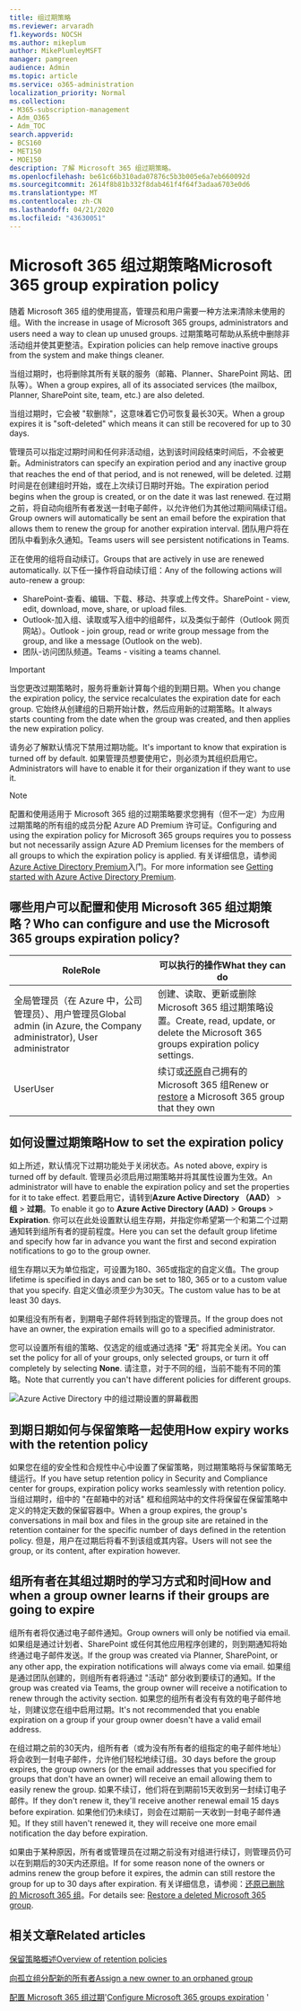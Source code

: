 ```yaml
---
title: 组过期策略
ms.reviewer: arvaradh
f1.keywords: NOCSH
ms.author: mikeplum
author: MikePlumleyMSFT
manager: pamgreen
audience: Admin
ms.topic: article
ms.service: o365-administration
localization_priority: Normal
ms.collection:
- M365-subscription-management
- Adm_O365
- Adm_TOC
search.appverid:
- BCS160
- MET150
- MOE150
description: 了解 Microsoft 365 组过期策略。
ms.openlocfilehash: be61c66b310ada07876c5b3b005e6a7eb660092d
ms.sourcegitcommit: 2614f8b81b332f8dab461f4f64f3adaa6703e0d6
ms.translationtype: MT
ms.contentlocale: zh-CN
ms.lasthandoff: 04/21/2020
ms.locfileid: "43630051"
---
```

# <a name="microsoft-365-group-expiration-policy"></a><span data-ttu-id="2d630-103">Microsoft 365 组过期策略</span><span class="sxs-lookup"><span data-stu-id="2d630-103">Microsoft 365 group expiration policy</span></span>

<span data-ttu-id="2d630-104">随着 Microsoft 365 组的使用提高，管理员和用户需要一种方法来清除未使用的组。</span><span class="sxs-lookup"><span data-stu-id="2d630-104">With the increase in usage of Microsoft 365 groups, administrators and users need a way to clean up unused groups.</span></span> <span data-ttu-id="2d630-105">过期策略可帮助从系统中删除非活动组并使其更整洁。</span><span class="sxs-lookup"><span data-stu-id="2d630-105">Expiration policies can help remove inactive groups from the system and make things cleaner.</span></span>

<span data-ttu-id="2d630-106">当组过期时，也将删除其所有关联的服务（邮箱、Planner、SharePoint 网站、团队等）。</span><span class="sxs-lookup"><span data-stu-id="2d630-106">When a group expires, all of its associated services (the mailbox, Planner, SharePoint site, team, etc.) are also deleted.</span></span>

<span data-ttu-id="2d630-107">当组过期时，它会被 "软删除"，这意味着它仍可恢复最长30天。</span><span class="sxs-lookup"><span data-stu-id="2d630-107">When a group expires it is "soft-deleted" which means it can still be recovered for up to 30 days.</span></span>

<span data-ttu-id="2d630-108">管理员可以指定过期时间和任何非活动组，达到该时间段结束时间后，不会被更新。</span><span class="sxs-lookup"><span data-stu-id="2d630-108">Administrators can specify an expiration period and any inactive group that reaches the end of that period, and is not renewed, will be deleted.</span></span> <span data-ttu-id="2d630-109">过期时间是在创建组时开始，或在上次续订日期时开始。</span><span class="sxs-lookup"><span data-stu-id="2d630-109">The expiration period begins when the group is created, or on the date it was last renewed.</span></span> <span data-ttu-id="2d630-110">在过期之前，将自动向组所有者发送一封电子邮件，以允许他们为其他过期间隔续订组。</span><span class="sxs-lookup"><span data-stu-id="2d630-110">Group owners will automatically be sent an email before the expiration that allows them to renew the group for another expiration interval.</span></span> <span data-ttu-id="2d630-111">团队用户将在团队中看到永久通知。</span><span class="sxs-lookup"><span data-stu-id="2d630-111">Teams users will see persistent notifications in Teams.</span></span>

<span data-ttu-id="2d630-112">正在使用的组将自动续订。</span><span class="sxs-lookup"><span data-stu-id="2d630-112">Groups that are actively in use are renewed automatically.</span></span> <span data-ttu-id="2d630-113">以下任一操作将自动续订组：</span><span class="sxs-lookup"><span data-stu-id="2d630-113">Any of the following actions will auto-renew a group:</span></span>
- <span data-ttu-id="2d630-114">SharePoint-查看、编辑、下载、移动、共享或上传文件。</span><span class="sxs-lookup"><span data-stu-id="2d630-114">SharePoint - view, edit, download, move, share, or upload files.</span></span>
- <span data-ttu-id="2d630-115">Outlook-加入组、读取或写入组中的组邮件，以及类似于邮件（Outlook 网页网站）。</span><span class="sxs-lookup"><span data-stu-id="2d630-115">Outlook - join group, read or write group message from the group, and like a message (Outlook on the web).</span></span>
- <span data-ttu-id="2d630-116">团队-访问团队频道。</span><span class="sxs-lookup"><span data-stu-id="2d630-116">Teams - visiting a teams channel.</span></span>

> [!IMPORTANT]
> <span data-ttu-id="2d630-117">当您更改过期策略时，服务将重新计算每个组的到期日期。</span><span class="sxs-lookup"><span data-stu-id="2d630-117">When you change the expiration policy, the service recalculates the expiration date for each group.</span></span> <span data-ttu-id="2d630-118">它始终从创建组的日期开始计数，然后应用新的过期策略。</span><span class="sxs-lookup"><span data-stu-id="2d630-118">It always starts counting from the date when the group was created, and then applies the new expiration policy.</span></span>

<span data-ttu-id="2d630-119">请务必了解默认情况下禁用过期功能。</span><span class="sxs-lookup"><span data-stu-id="2d630-119">It's important to know that expiration is turned off by default.</span></span> <span data-ttu-id="2d630-120">如果管理员想要使用它，则必须为其组织启用它。</span><span class="sxs-lookup"><span data-stu-id="2d630-120">Administrators will have to enable it for their organization if they want to use it.</span></span>

> [!NOTE]
> <span data-ttu-id="2d630-121">配置和使用适用于 Microsoft 365 组的过期策略要求您拥有（但不一定）为应用过期策略的所有组的成员分配 Azure AD Premium 许可证。</span><span class="sxs-lookup"><span data-stu-id="2d630-121">Configuring and using the expiration policy for Microsoft 365 groups requires you to possess but not necessarily assign Azure AD Premium licenses for the members of all groups to which the expiration policy is applied.</span></span> <span data-ttu-id="2d630-122">有关详细信息，请参阅[Azure Active Directory Premium](https://docs.microsoft.com/azure/active-directory/active-directory-get-started-premium)入门。</span><span class="sxs-lookup"><span data-stu-id="2d630-122">For more information see [Getting started with Azure Active Directory Premium](https://docs.microsoft.com/azure/active-directory/active-directory-get-started-premium).</span></span>

## <a name="who-can-configure-and-use-the-microsoft-365-groups-expiration-policy"></a><span data-ttu-id="2d630-123">哪些用户可以配置和使用 Microsoft 365 组过期策略？</span><span class="sxs-lookup"><span data-stu-id="2d630-123">Who can configure and use the Microsoft 365 groups expiration policy?</span></span>

|<span data-ttu-id="2d630-124">Role</span><span class="sxs-lookup"><span data-stu-id="2d630-124">Role</span></span>|<span data-ttu-id="2d630-125">可以执行的操作</span><span class="sxs-lookup"><span data-stu-id="2d630-125">What they can do</span></span>|
|---------|---------|
|<span data-ttu-id="2d630-126">全局管理员（在 Azure 中，公司管理员）、用户管理员</span><span class="sxs-lookup"><span data-stu-id="2d630-126">Global admin (in Azure, the Company administrator), User administrator</span></span>|<span data-ttu-id="2d630-127">创建、读取、更新或删除 Microsoft 365 组过期策略设置。</span><span class="sxs-lookup"><span data-stu-id="2d630-127">Create, read, update, or delete the Microsoft 365 groups expiration policy settings.</span></span>|
|<span data-ttu-id="2d630-128">User</span><span class="sxs-lookup"><span data-stu-id="2d630-128">User</span></span>|<span data-ttu-id="2d630-129">续订或[还原](https://docs.microsoft.com/azure/active-directory/users-groups-roles/groups-restore-deleted)自己拥有的 Microsoft 365 组</span><span class="sxs-lookup"><span data-stu-id="2d630-129">Renew or [restore](https://docs.microsoft.com/azure/active-directory/users-groups-roles/groups-restore-deleted) a Microsoft 365 group that they own</span></span>|

## <a name="how-to-set-the-expiration-policy"></a><span data-ttu-id="2d630-130">如何设置过期策略</span><span class="sxs-lookup"><span data-stu-id="2d630-130">How to set the expiration policy</span></span>

<span data-ttu-id="2d630-131">如上所述，默认情况下过期功能处于关闭状态。</span><span class="sxs-lookup"><span data-stu-id="2d630-131">As noted above, expiry is turned off by default.</span></span> <span data-ttu-id="2d630-132">管理员必须启用过期策略并将其属性设置为生效。</span><span class="sxs-lookup"><span data-stu-id="2d630-132">An administrator will have to enable the expiration policy and set the properties for it to take effect.</span></span> <span data-ttu-id="2d630-133">若要启用它，请转到**Azure Active Directory （AAD）** > **组** > **过期**。</span><span class="sxs-lookup"><span data-stu-id="2d630-133">To enable it go to **Azure Active Directory (AAD)** > **Groups** > **Expiration**.</span></span> <span data-ttu-id="2d630-134">你可以在此处设置默认组生存期，并指定你希望第一个和第二个过期通知转到组所有者的提前程度。</span><span class="sxs-lookup"><span data-stu-id="2d630-134">Here you can set the default group lifetime and specify how far in advance you want the first and second expiration notifications to go to the group owner.</span></span>

<span data-ttu-id="2d630-135">组生存期以天为单位指定，可设置为180、365或指定的自定义值。</span><span class="sxs-lookup"><span data-stu-id="2d630-135">The group lifetime is specified in days and can be set to 180, 365 or to a custom value that you specify.</span></span> <span data-ttu-id="2d630-136">自定义值必须至少为30天。</span><span class="sxs-lookup"><span data-stu-id="2d630-136">The custom value has to be at least 30 days.</span></span>

<span data-ttu-id="2d630-137">如果组没有所有者，到期电子邮件将转到指定的管理员。</span><span class="sxs-lookup"><span data-stu-id="2d630-137">If the group does not have an owner, the expiration emails will go to a specified administrator.</span></span>

<span data-ttu-id="2d630-138">您可以设置所有组的策略、仅选定的组或通过选择 "**无**" 将其完全关闭。</span><span class="sxs-lookup"><span data-stu-id="2d630-138">You can set the policy for all of your groups, only selected groups, or turn it off completely by selecting **None**.</span></span> <span data-ttu-id="2d630-139">请注意，对于不同的组，当前不能有不同的策略。</span><span class="sxs-lookup"><span data-stu-id="2d630-139">Note that currently you can't have different policies for different groups.</span></span>

![Azure Active Directory 中的组过期设置的屏幕截图](../../media/azure-groups-expiration-settings.png)

## <a name="how-expiry-works-with-the-retention-policy"></a><span data-ttu-id="2d630-141">到期日期如何与保留策略一起使用</span><span class="sxs-lookup"><span data-stu-id="2d630-141">How expiry works with the retention policy</span></span>

<span data-ttu-id="2d630-142">如果您在组的安全性和合规性中心中设置了保留策略，则过期策略将与保留策略无缝运行。</span><span class="sxs-lookup"><span data-stu-id="2d630-142">If you have setup retention policy in Security and Compliance center for groups, expiration policy works seamlessly with retention policy.</span></span> <span data-ttu-id="2d630-143">当组过期时，组中的 "在邮箱中的对话" 框和组网站中的文件将保留在保留策略中定义的特定天数的保留容器中。</span><span class="sxs-lookup"><span data-stu-id="2d630-143">When a group expires, the group's conversations in mail box and files in the group site are retained in the retention container for the specific number of days defined in the retention policy.</span></span> <span data-ttu-id="2d630-144">但是，用户在过期后将看不到该组或其内容。</span><span class="sxs-lookup"><span data-stu-id="2d630-144">Users will not see the group, or its content, after expiration however.</span></span>

## <a name="how-and-when-a-group-owner-learns-if-their-groups-are-going-to-expire"></a><span data-ttu-id="2d630-145">组所有者在其组过期时的学习方式和时间</span><span class="sxs-lookup"><span data-stu-id="2d630-145">How and when a group owner learns if their groups are going to expire</span></span>

<span data-ttu-id="2d630-146">组所有者将仅通过电子邮件通知。</span><span class="sxs-lookup"><span data-stu-id="2d630-146">Group owners will only be notified via email.</span></span> <span data-ttu-id="2d630-147">如果组是通过计划者、SharePoint 或任何其他应用程序创建的，则到期通知将始终通过电子邮件发送。</span><span class="sxs-lookup"><span data-stu-id="2d630-147">If the group was created via Planner, SharePoint, or any other app, the expiration notifications will always come via email.</span></span> <span data-ttu-id="2d630-148">如果组是通过团队创建的，则组所有者将通过 "活动" 部分收到要续订的通知。</span><span class="sxs-lookup"><span data-stu-id="2d630-148">If the group was created via Teams, the group owner will receive a notification to renew through the activity section.</span></span> <span data-ttu-id="2d630-149">如果您的组所有者没有有效的电子邮件地址，则建议您在组中启用过期。</span><span class="sxs-lookup"><span data-stu-id="2d630-149">It's not recommended that you enable expiration on a group if your group owner doesn't have a valid email address.</span></span>

<span data-ttu-id="2d630-150">在组过期之前的30天内，组所有者（或为没有所有者的组指定的电子邮件地址）将会收到一封电子邮件，允许他们轻松地续订组。</span><span class="sxs-lookup"><span data-stu-id="2d630-150">30 days before the group expires, the group owners (or the email addresses that you specified for groups that don't have an owner) will receive an email allowing them to easily renew the group.</span></span> <span data-ttu-id="2d630-151">如果不续订，他们将在到期前15天收到另一封续订电子邮件。</span><span class="sxs-lookup"><span data-stu-id="2d630-151">If they don't renew it, they'll receive another renewal email 15 days before expiration.</span></span> <span data-ttu-id="2d630-152">如果他们仍未续订，则会在过期前一天收到一封电子邮件通知。</span><span class="sxs-lookup"><span data-stu-id="2d630-152">If they still haven't renewed it, they will receive one more email notification the day before expiration.</span></span>

<span data-ttu-id="2d630-153">如果由于某种原因，所有者或管理员在过期之前没有对组进行续订，则管理员仍可以在到期后的30天内还原组。</span><span class="sxs-lookup"><span data-stu-id="2d630-153">If for some reason none of the owners or admins renew the group before it expires, the admin can still restore the group for up to 30 days after expiration.</span></span> <span data-ttu-id="2d630-154">有关详细信息，请参阅：[还原已删除的 Microsoft 365 组](https://support.office.com/article/restore-a-deleted-office-365-group-b7c66b59-657a-4e1a-8aa0-8163b1f4eb54)。</span><span class="sxs-lookup"><span data-stu-id="2d630-154">For details see: [Restore a deleted Microsoft 365 group](https://support.office.com/article/restore-a-deleted-office-365-group-b7c66b59-657a-4e1a-8aa0-8163b1f4eb54).</span></span>

## <a name="related-articles"></a><span data-ttu-id="2d630-155">相关文章</span><span class="sxs-lookup"><span data-stu-id="2d630-155">Related articles</span></span>

[<span data-ttu-id="2d630-156">保留策略概述</span><span class="sxs-lookup"><span data-stu-id="2d630-156">Overview of retention policies</span></span>](https://support.office.com/article/5e377752-700d-4870-9b6d-12bfc12d2423)

[<span data-ttu-id="2d630-157">向孤立组分配新的所有者</span><span class="sxs-lookup"><span data-stu-id="2d630-157">Assign a new owner to an orphaned group</span></span>](https://support.office.com/article/86bb3db6-8857-45d1-95c8-f6d540e45732)

<span data-ttu-id="2d630-158">[配置 Microsoft 365 组过期](https://docs.microsoft.com/azure/active-directory/active-directory-groups-lifecycle-azure-portal)'</span><span class="sxs-lookup"><span data-stu-id="2d630-158">[Configure Microsoft 365 groups expiration](https://docs.microsoft.com/azure/active-directory/active-directory-groups-lifecycle-azure-portal) '</span></span>
